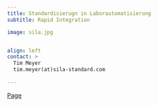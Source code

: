 ```yaml
---
title: Standardisierugn in Laborautomatisierung
subtitle: Rapid Integration 

image: sila.jpg


align: left
contact: >  
  Tim Meyer
  tim.meyer(at)sila-standard.com
  
---
```


[Page](https://sila-standard.com)
